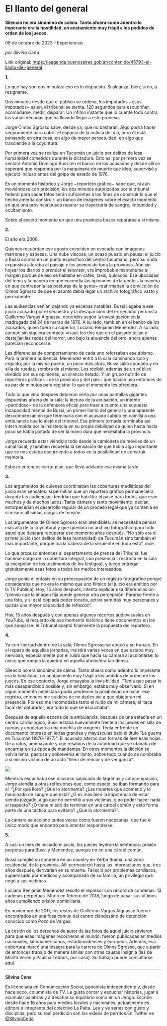 # El llanto del general

**Silencio no era sinónimo de calma. Tanto afuera como adentro lo imperante era la hostilidad, un acatamiento muy frágil a los pedidos de orden de los jueces.**

08 de octubre de 2023 - Experiencias

_por Silvina Cena_

Link original: https://laagenda.buenosaires.gob.ar/contenido/45793-el-llanto-del-general



**1.**




Lo que hay son dos minutos: eso es lo dispuesto. Si alcanza, bien; si no, a resignarse.




Dos minutos desde que el público se ordena, los imputados −esos imputados− salen, el tribunal se sienta. 120 segundos para escudriñar, acomodarse, medir, disparar. Un ínfimo instante que lo cuente todo contra las varias décadas que ha llevado llegar a este proceso.




Jorge Olmos Sgrosso sabe, desde ya, que no bastarán. Algo podrá hacer seguramente para cubrir el espacio de la noticia del día, pero él está pensando en otra cosa, en algo de mayor perpetuidad, en algo que trasciende a la coyuntura.




Por primera vez se realiza en Tucumán un juicio por delitos de lesa humanidad cometidos durante la dictadura. Esto es: por primera vez se sentará Antonio Domingo Bussi en el banco de los acusados y desde allí se esperará que responda por la maquinaria de muerte que ideó, supervisó y ejecutó incluso antes del golpe de estado de 1976.




Es un momento histórico y Jorge −reportero gráfico− sabe que, ni aún moviéndose con precisión, los dos minutos autorizados por el tribunal federal para sacar fotos serán suficientes a los fines de construir lo que el hecho amerita construir: un banco de imágenes sobre el exacto momento en que una provincia busca reparar su trayectoria de sangre, impunidad y ocultamiento.




Sobre el exacto momento en que una provincia busca repararse a sí misma.




**2.**




El año era 2008.




Quienes recuerdan ese agosto coinciden en evocarlo con imágenes marrones y espesas. Una nube viscosa, un ocaso puesto en pausa: el juicio a Bussi ocurría en un punto específico del centro tucumano, pero su onda expansiva alteraba el paisaje y los ánimos de toda la provincia. Aún sin hojear los diarios o prender el televisor, era improbable mantenerse al margen porque de eso se hablaba en cafés, taxis, quioscos. Esa ubicuidad del tema y la manera en que encendía las opiniones de la gente −la manera en que contraponía las posturas de la gente− reafirmaban la convicción de Olmos Sgrosso de que el asunto debía legar un archivo fotográfico vasto y permanente.




Las audiencias venían dejando ya escenas notables. Bussi llegaba a ese juicio acusado por el secuestro y la desaparición del ex senador peronista Guillermo Vargas Aignasse, ocurridos según la investigación en la madrugada del 24 de marzo de 1976. A su lado, también en el banco de los acusados, quien fuera su superior, Luciano Benjamín Menéndez. A su lado, aunque sin siquiera contacto visual: los dos que en el pasado tejían y destejían las redes del horror, uno bajo la anuencia del otro, ahora apenas parecían reconocerse.




Las diferencias de comportamiento de cada uno reforzaban ese abismo. Para la primera audiencia, Menéndez entró a la sala caminando solo y erguido; por la misma puerta, un poco más atrás, Bussi salió apocado y en silla de ruedas, sombra de sí mismo. Los recibió, además de un público dividido por sus opiniones, un silencio helado. Y un grupo nutrido de reporteros gráficos −de la provincia y del país− que hacían uso entonces de su par de minutos para registrar lo que el momento les ofreciera.




Todo lo que vino después debieron verlo por unas pantallas gigantes dispuestas afuera de la sala: la lectura de la acusación, un intento −perdidoso− de la defensora oficial para traer a cuento una supuesta incapacidad mental de Bussi, un primer llanto del general y una aparente descompensación que terminaría con el acusado subido en camilla a una ambulancia que lo alejó del tribunal. Esa primera jornada terminaba así: interrumpida por la insistencia en su propia debilidad de quien hasta hacía poco se había jactado de ser la mano dura que necesitaba la provincia.




Jorge recuerda estar viéndolo todo desde la camioneta de móviles de un canal local, y también recuerda la sensación de que había algo importante que se nos estaba escurriendo a todos en la posibilidad de construir memoria.




Esbozó entonces cierto plan, que llevó adelante esa misma tarde.




**3.**




Los argumentos de quienes coordinaban las coberturas mediáticas del juicio eran sensatos: si permitían que un reportero gráfico permaneciera durante las audiencias, tendrían que habilitar el pase para todos, que eran muchos y de muchos lados. Tanta cámara y tanto movimiento, decían, entorpecerían el desarrollo regular de un proceso legal que ya contenía en sí mismo altísimas cargas de tensión.




Los argumentos de Olmos Sgrosso eran atendibles: se necesitaba pensar más allá de lo coyuntural y que quedara un archivo fotográfico para todo aquel que deseara recuperar ese momento años después. “No sólo era el primer juicio (por delitos de lesa humanidad) de Tucumán sino también el más importante, porque iba la cabeza de la serpiente en todo esto”, dice.




Lo que propuso entonces al departamento de prensa del Tribunal fue hacerse cargo de la cobertura integral, con presencia irrestricta en la sala (a excepción de los testimonios de los testigos), y luego entregar gratuitamente esas fotos a todos los medios interesados.




Jorge ponía el énfasis en su preocupación de un registro fotográfico porque consideraba que no era lo mismo que uno fílmico (el juicio era emitido por la TV Pública). Hoy, 15 años después, intenta explicar esa diferenciación: “pienso que la imagen fija puede generar otra percepción. Pararse frente a una foto, y si está copiada poder tocarla, activa sentidos muy personales y quizás una mayor capacidad de reflexión”.




Hoy, 15 años después y con apenas algunos recortes audiovisuales en YouTube, el recuerdo de ese momento histórico tiene documentos en los que apoyarse: el Tribunal aceptó finalmente la propuesta del reportero.




**4.**




Ya con libertad dentro de la sala, Olmos Sgrosso se abocó a su trabajo. En el repaso de aquellas jornadas, insistirá varias veces en que estaba muy nervioso, especialmente por el ruido que hacía su cámara al accionarse: lo único que rompía la quietud en aquella atmósfera tan densa.




Silencio no era sinónimo de calma. Tanto afuera como adentro lo imperante era la hostilidad, un acatamiento muy frágil a los pedidos de orden de los jueces. En ese contexto, Jorge ensayaba la invisibilidad. “Tenía que pasar lo más desapercibido posible y, sin embargo, estaba muy observado. Si en algún momento molestaba podía perderme la posibilidad de hacer ese registro, entonces me cuidaba de no darles pie a que objetaran mi presencia. Por eso me incomodaba tanto el ruido de mi cámara, el ‘taca taca’ del obturador; era todo lo que se escuchaba”.




Después de aquella escena de la ambulancia, después de una estadía en un centro cardiológico, Bussi estaba nuevamente frente a los jueces en silla de ruedas y conectado a una mochila de oxígeno. Tenía enfrente un documento impreso en letras grandes y mayúsculas bajo el título “La guerra en Tucumán (1976-1977)”. El acusado alternó dos formas de leer esas hojas. De a ratos, amenazante y con resabios de la autoridad que se ufanaba de encarnar en su época de mandamás. En otros momentos la dicción se volvía lenta, pastosa y sobrevenía el llanto, sobre todo cuando se nombraba a sí mismo víctima de un acto “lleno de rencor y de venganza”.




![](https://cdn.feater.me/files/images/2815940/8619f947-9968-4f09-9f15-708dbbb0d40a.jpg)




Mientras escuchaba ese discurso salpicado de lágrimas y autocompasión, Jorge atendía a otras reflexiones que, como espejo, se iban formando para sí: “¿Por qué llora? ¿Qué lo atormenta? ¿Las muertes que acometió y lo manchado de sangre que está? ¿O es más bien la impotencia de estar siendo juzgado, algo que no permitió a sus víctimas, y no poder hacer nada al respecto? ¿O tiene miedo de terminar en una cárcel común y esto forma parte de una táctica para evitarlo? ¿Qué lo atormenta?”.




La cámara se accionó tantas veces como fueron necesarias, que fue el único modo que encontró para intentar responderse.




**5.**




A casi un mes de iniciado el juicio, los jueces leyeron la sentencia: prisión perpetua para Bussi y Menéndez, aunque no en una cárcel común.




Bussi cumplió su condena en un country en Yerba Buena, una zona residencial de la provincia. Allí permaneció hasta las internaciones que, tres años después, derivarían en su muerte. Falleció por problemas cardíacos, supervisado por médicos y acompañado de su familia, un privilegio que negó a sus víctimas.




Luciano Benjamín Menéndez resultó el represor con récord de condenas: 13 cadenas perpetuas. Murió en febrero de 2018, luego de pasar sus últimos años cumpliendo prisión domiciliaria.




En noviembre de 2017, los restos de Guillermo Vargas Aignasse fueron encontrados en una fosa común del centro clandestino de detención conocido como Pozo de Vargas.




La cesión de los derechos de autor de las fotos de aquel juicio sirvieron para que esas imágenes recorrieran el mundo: fueron publicadas en medios nacionales, latinoamericanos, estadounidenses y europeos. Además, esa cobertura marcó una bisagra para la carrera de Olmos Sgrosso, que a partir de entonces trabajó de manera similar con otras causas insignia (las de Marita Verón y Paulina Lebbos, por caso). Su trabajo puede consultarse [aquí](https://tucumanzeta.com/visuales-z/juicio/).




---




**Silvina Cena**




Es licenciada en Comunicación Social, periodista independiente y, desde hace poco, columnista de TV. Le gusta contar y escuchar historias, jugar a acumular palabras y a desafíar su equilibrio como en un Jenga. Escribe desde hace 16 años para medios locales y nacionales; actualmente es editora e integrante del colectivo La Palta. Lee y ve series con gusto y disciplina, pero su real perdición son los videos de perritos.En Twitter es [@SilvinaCena](https://twitter.com/SilvinaCena).



